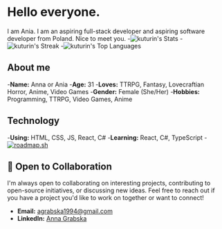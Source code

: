 # Hello everyone.

I am Ania. I am an aspiring full-stack developer and aspiring software developer from Poland. Nice to meet you.
-![kuturin's Stats](https://github-readme-stats.vercel.app/api?username=kuturin&theme=vue-dark&show_icons=true&hide_border=true&count_private=true)
-![kuturin's Streak](https://github-readme-streak-stats.herokuapp.com/?user=kuturin&theme=vue-dark&hide_border=true)
-![kuturin's Top Languages](https://github-readme-stats.vercel.app/api/top-langs/?username=kuturin&theme=vue-dark&show_icons=true&hide_border=true&layout=compact)

## About me

-**Name:** Anna or Ania
-**Age:** 31
-**Loves:** TTRPG, Fantasy, Lovecraftian Horror, Anime, Video Games
-**Gender:** Female (She/Her)
-**Hobbies:** Programming, TTRPG, Video Games, Anime

## Technology
-**Using:** HTML, CSS, JS, React, C#
-**Learning:** React, C#, TypeScript
-<a href="https://roadmap.sh"><img src="https://roadmap.sh/card/tall/672c8e9331d65c235d34fa7f?variant=dark&roadmaps=frontend%2Cbackend%2Cjavascript%2Creact" alt="roadmap.sh"/></a>

## 🤝 Open to Collaboration

I'm always open to collaborating on interesting projects, contributing to open-source initiatives, or discussing new ideas. Feel free to reach out if you have a project you'd like to work on together or want to connect!

- **Email:** [agrabska1994@gmail.com](mailto:agrabska1994@gmail.com)
- **LinkedIn:** [Anna Grabska]([https://linkedin.com/in/your-profile](https://www.linkedin.com/in/anna-grabska-94a569339/))

<!---
kuturin/kuturin is a ✨ special ✨ repository because its `README.md` (this file) appears on your GitHub profile.
You can click the Preview link to take a look at your changes.
--->
